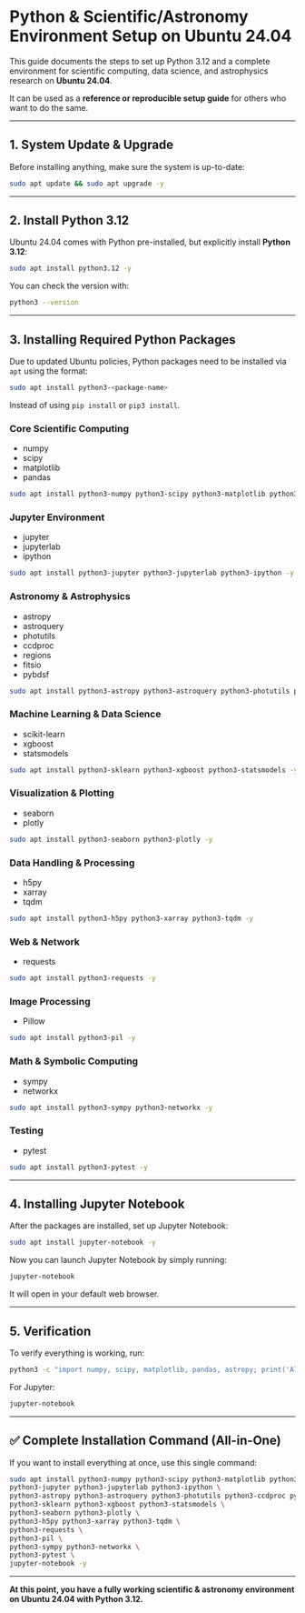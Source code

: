 # Python & Scientific/Astronomy Environment Setup on Ubuntu 24.04

This guide documents the steps to set up Python 3.12 and a complete environment for scientific computing, data science, and astrophysics research on **Ubuntu 24.04**.

It can be used as a **reference or reproducible setup guide** for others who want to do the same.

---

## 1. System Update & Upgrade

Before installing anything, make sure the system is up-to-date:

```bash
sudo apt update && sudo apt upgrade -y
```

---

## 2. Install Python 3.12

Ubuntu 24.04 comes with Python pre-installed, but explicitly install **Python 3.12**:

```bash
sudo apt install python3.12 -y
```

You can check the version with:

```bash
python3 --version
```

---

## 3. Installing Required Python Packages

Due to updated Ubuntu policies, Python packages need to be installed via `apt` using the format:

```bash
sudo apt install python3-<package-name>
```

Instead of using `pip install` or `pip3 install`.

### Core Scientific Computing

- numpy
- scipy
- matplotlib
- pandas

```bash
sudo apt install python3-numpy python3-scipy python3-matplotlib python3-pandas -y
```

### Jupyter Environment

- jupyter
- jupyterlab
- ipython

```bash
sudo apt install python3-jupyter python3-jupyterlab python3-ipython -y
```

### Astronomy & Astrophysics

- astropy
- astroquery
- photutils
- ccdproc
- regions
- fitsio
- pybdsf

```bash
sudo apt install python3-astropy python3-astroquery python3-photutils python3-ccdproc python3-regions python3-fitsio python3-pybdsf -y
```

### Machine Learning & Data Science

- scikit-learn
- xgboost
- statsmodels

```bash
sudo apt install python3-sklearn python3-xgboost python3-statsmodels -y
```

### Visualization & Plotting

- seaborn
- plotly

```bash
sudo apt install python3-seaborn python3-plotly -y
```

### Data Handling & Processing

- h5py
- xarray
- tqdm

```bash
sudo apt install python3-h5py python3-xarray python3-tqdm -y
```

### Web & Network

- requests

```bash
sudo apt install python3-requests -y
```

### Image Processing

- Pillow

```bash
sudo apt install python3-pil -y
```

### Math & Symbolic Computing

- sympy
- networkx

```bash
sudo apt install python3-sympy python3-networkx -y
```

### Testing

- pytest

```bash
sudo apt install python3-pytest -y
```

---

## 4. Installing Jupyter Notebook

After the packages are installed, set up Jupyter Notebook:

```bash
sudo apt install jupyter-notebook -y
```

Now you can launch Jupyter Notebook by simply running:

```bash
jupyter-notebook
```

It will open in your default web browser.

---

## 5. Verification

To verify everything is working, run:

```bash
python3 -c "import numpy, scipy, matplotlib, pandas, astropy; print('All good!')"
```

For Jupyter:

```bash
jupyter-notebook
```

---

## ✅ Complete Installation Command (All-in-One)

If you want to install everything at once, use this single command:

```bash
sudo apt install python3-numpy python3-scipy python3-matplotlib python3-pandas \
python3-jupyter python3-jupyterlab python3-ipython \
python3-astropy python3-astroquery python3-photutils python3-ccdproc python3-regions python3-fitsio python3-pybdsf \
python3-sklearn python3-xgboost python3-statsmodels \
python3-seaborn python3-plotly \
python3-h5py python3-xarray python3-tqdm \
python3-requests \
python3-pil \
python3-sympy python3-networkx \
python3-pytest \
jupyter-notebook -y
```

---

**At this point, you have a fully working scientific & astronomy environment on Ubuntu 24.04 with Python 3.12.**
